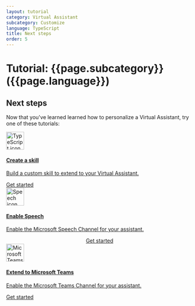 ```yaml
---
layout: tutorial
category: Virtual Assistant
subcategory: Customize
language: TypeScript
title: Next steps
order: 5
---
```


# Tutorial: {{page.subcategory}} ({{page.language}})

## Next steps

Now that you've learned learned how to personalize a Virtual Assistant, try one of these tutorials:

<div class="card-deck">
    <a href="{{site.baseurl}}/skills/tutorials/create-skill/typescript/1-intro/"  class="card">
        <div class="card-body">
            <img src="{{site.baseurl}}/assets/images/icons/typescript.png" alt="TypeScript icon" width="48px">
            <h4 class="card-title">Create a skill</h4>
            <p class="card-text">Build a custom skill to extend to your Virtual Assistant.</p>
        </div>
        <div class="card-footer">
            <div class="btn btn-primary">Get started</div>
        </div>
    </a>
    <a href="{{site.baseurl}}/virtual-assistant/tutorials/enable-speech/1-intro/" class="card">
        <div class="card-body">
            <img src="{{site.baseurl}}/assets/images/icons/speech.png" alt="Speech icon" width="48px">
            <h4 class="card-title">Enable Speech</h4>
            <p class="card-text">Enable the Microsoft Speech Channel for your assistant.</p>
        </div>
        <div class="card-footer" style="display: flex; justify-content: center;">
         <div class="btn btn-primary">Get started</div>
        </div>
    </a>
    <a href="{{site.baseurl}}/virtual-assistant/tutorials/enable-teams/1-intro/" class="card">
        <div class="card-body">
            <img src="{{site.baseurl}}/assets/images/icons/teams.png" alt="Microsoft Teams icon" width="48px">
            <h4 class="card-title">Extend to Microsoft Teams</h4>
            <p class="card-text">Enable the Microsoft Teams Channel for your assistant.</p>
        </div>
        <div class="card-footer">
         <div class="btn btn-primary">Get started</div>
        </div>
    </a>
</div>